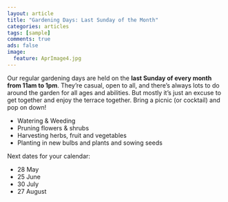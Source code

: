 ```yaml
---
layout: article
title: "Gardening Days: Last Sunday of the Month"
categories: articles
tags: [sample]
comments: true
ads: false
image:
  feature: AprImage4.jpg
---
```


Our regular gardening days are held on the **last Sunday of every month from 11am to 1pm**. They’re casual, open to all, and there’s always lots to do around the garden for all ages and abilities. But mostly it’s just an excuse to get together and enjoy the terrace together. Bring a picnic (or cocktail) and pop on down!

+ Watering & Weeding
+ Pruning flowers & shrubs
+ Harvesting herbs, fruit and vegetables
+ Planting in new bulbs and plants and sowing seeds

Next dates for your calendar:

+ 28 May
+ 25 June
+ 30 July
+ 27 August
